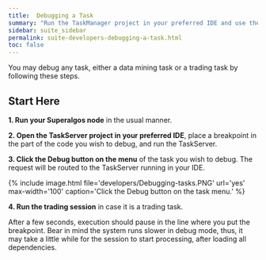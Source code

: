 ```yaml
---
title:  Debugging a Task
summary: "Run the TaskManager project in your preferred IDE and use the Debug button on the task's menu."
sidebar: suite_sidebar
permalink: suite-developers-debugging-a-task.html
toc: false
---
```


You may debug any task, either a data mining task or a trading task by following these steps.

## Start Here

**1. Run your Superalgos node** in the usual manner.

**2. Open the TaskServer project in your preferred IDE**, place a breakpoint in the part of the code you wish to debug, and run the TaskServer.

**3. Click the Debug button on the menu** of the task you wish to debug. The request will be routed to the TaskServer running in your IDE.

{% include image.html file='developers/Debugging-tasks.PNG' url='yes' max-width='100' caption='Click the Debug button on the task menu.' %}

**4. Run the trading session** in case it is a trading task.

After a few seconds, execution should pause in the line where you put the breakpoint. Bear in mind the system runs slower in debug mode, thus, it may take a little while for the session to start processing, after loading all dependencies.